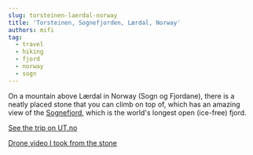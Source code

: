 ```yaml
---
slug: torsteinen-laerdal-norway
title: 'Torsteinen, Sognefjorden, Lærdal, Norway'
authors: mifi
tag:
  - travel
  - hiking
  - fjord
  - norway
  - sogn
---
```

On a mountain above Lærdal in Norway (Sogn og Fjordane), there is a neatly placed stone that you can climb on top of, which has an amazing view of the [Sognefjord](https://no.wikipedia.org/wiki/Sognefjorden), which is the world's longest open (ice-free) fjord.

[See the trip on UT.no](https://www.ut.no/tur/2.18326/)

[Drone video I took from the stone](https://www.youtube.com/watch?v=8wdBTzXSNKI)
